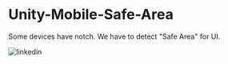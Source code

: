 # Unity-Mobile-Safe-Area
Some devices have notch. We have to detect "Safe Area" for UI. 

![linkedin](https://user-images.githubusercontent.com/74494877/176430884-c3ba132a-489b-49b6-94c4-8344b6544d97.jpg)
